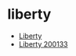 # liberty

 * [Liberty](../../index/l/liberty-200133.json)
 * [Liberty 200133](../../index/l/liberty-200133.json)
